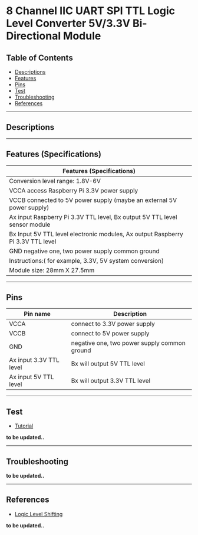 # 8 Channel IIC UART SPI TTL Logic Level Converter 5V/3.3V Bi-Directional Module

## Table of Contents

-   [Descriptions](#descriptions)
-   [Features](#features)
-   [Pins](#pins)
-   [Test](#test)
-   [Troubleshooting](#troubleshooting)
-   [References](#references)

---

## Descriptions

---

## Features (Specifications)

| Features (Specifications)                                                       |
| ------------------------------------------------------------------------------- |
| Conversion level range: 1.8V-6V                                                 |
| VCCA access Raspberry Pi 3.3V power supply                                      |
| VCCB connected to 5V power supply (maybe an external 5V power supply)           |
| Ax input Raspberry Pi 3.3V TTL level, Bx output 5V TTL level sensor module      |
| Bx Input 5V TTL level electronic modules, Ax output Raspberry Pi 3.3V TTL level |
| GND negative one, two power supply common ground                                |
| Instructions:( for example, 3.3V, 5V system conversion)                         |
| Module size: 28mm X 27.5mm                                                      |

---

## Pins

| Pin name                | Description                                  |
| ----------------------- | -------------------------------------------- |
| VCCA                    | connect to 3.3V power supply                 |
| VCCB                    | connect to 5V power supply                   |
| GND                     | negative one, two power supply common ground |
| Ax input 3.3V TTL level | Bx will output 5V TTL level                  |
| Ax input 5V TTL level   | Bx will output 3.3V TTL level                |

---

## Test

-   [Tutorial](https://bit.ly/3xeHQ2m)

**to be updated..**

---

## Troubleshooting

**to be updated..**

---

## References

-   [Logic Level Shifting](https://www.instructables.com/A-Quick-Guide-on-Logic-Level-Shifting/)

**to be updated..**
